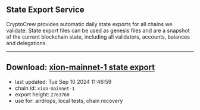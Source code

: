 ## State Export Service
CryptoCrew provides automatic daily state exports for all chains we validate. State export files can be used as genesis files and are a snapshot of the current blockchain state, including all validators, accounts, balances and delegations.

---
**Download: [xion-mainnet-1 state export](https://dl-eu2.ccvalidators.com/SERVICE/xion/xion-mainnet-1_export_2763760.json)**
---

- last updated: Tue Sep 10 2024 11:46:59
- chain id: `xion-mainnet-1`
- export height: `2763760`
- use for: airdrops, local tests, chain recovery
